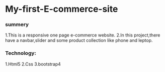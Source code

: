 # My-first-E-commerce-site

### summery
1.This is a responsive one page e-commerce website.
2.In this project,there have a navbar,slider and some product collection like phone and leptop.

### Technology:
1.Html5
2.Css
3.bootstrap4
